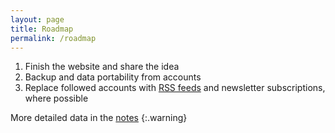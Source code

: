 ```yaml
---
layout: page
title: Roadmap
permalink: /roadmap
---
```

1. Finish the website and share the idea
1. Backup and data portability from accounts
1. Replace followed accounts with [RSS feeds](https://politepol.com/en/) and newsletter subscriptions, where possible

More detailed data in the [notes](/notes)
{:.warning}

